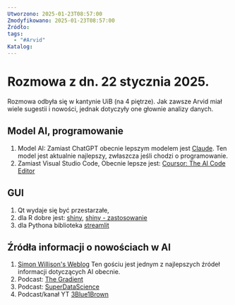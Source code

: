 ```yaml
---
Utworzono: 2025-01-23T08:57:00
Zmodyfikowano: 2025-01-23T08:57:00
Źródło: 
tags:
  - "#Arvid"
Katalog:
---
```

# Rozmowa z dn. 22 stycznia 2025.

Rozmowa odbyła się w kantynie UiB (na 4 piętrze). Jak zawsze Arvid miał wiele sugestii i nowości, jednak dotyczyły one głownie analizy danych. 



## Model AI, programowanie
1. Model AI: Zamiast ChatGPT obecnie lepszym modelem jest [Claude](http://claude.ai). Ten model jest aktualnie najlepszy, zwłaszcza jeśli chodzi o programowanie.
2. Zamiast Visual Studio Code, Obecnie lepsze jest: [Coursor: The AI Code Editor](https://www.cursor.com/?ref=microlaunch)


## GUI
1. Qt wydaje się być przestarzałe,
2. dla R dobre jest: [shiny](https://shiny.posit.co), [shiny - zastosowanie](https://willemsleegers.shinyapps.io/essay-topic-pretest/)
5.  dla Pythona biblioteka [streamlit](https://streamlit.io)

## Źródła informacji o nowościach w AI
1. [Simon Willison's Weblog](https://simonwillison.net) Ten gościu jest jednym z najlepszych źródeł informacji dotyczących AI obecnie.
2. Podcast: [The Gradient](https://thegradient.pub/about/)
3. Podcast: [SuperDataScience](https://www.superdatascience.com/podcast/)
4. Podcast/kanał YT [3Blue1Brown](https://www.3blue1brown.com)
